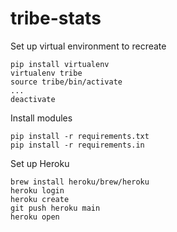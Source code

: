 # tribe-stats

Set up virtual environment to recreate
```
pip install virtualenv
virtualenv tribe
source tribe/bin/activate
...
deactivate
```

Install modules
```
pip install -r requirements.txt
pip install -r requirements.in
```

Set up Heroku
```
brew install heroku/brew/heroku
heroku login
heroku create
git push heroku main
heroku open
```